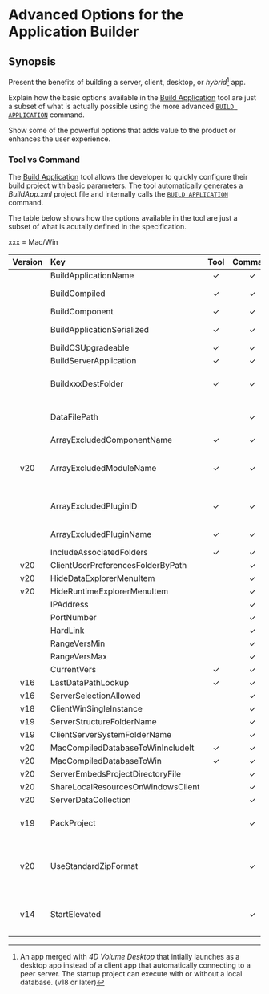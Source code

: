 # Advanced Options for the Application Builder

## Synopsis 

Present the benefits of building a server, client, desktop, or *hybrid*[^hybrid] app.

Explain how the basic options available in the [Build Application](https://developer.4d.com/docs/Desktop/building/) tool are just a subset of what is actually possible using the more advanced [`BUILD APPLICATION`](https://doc.4d.com/4Dv19/4D/19.5/BUILD-APPLICATION.301-6137056.en.html) command.

Show some of the powerful options that adds value to the product or enhances the user experience.

### Tool vs Command

The [Build Application](https://developer.4d.com/docs/Desktop/building/) tool allows the developer to quickly configure their build project with basic parameters. The tool automatically generates a *BuildApp.xml* project file and internally calls the [`BUILD APPLICATION`](https://doc.4d.com/4Dv19/4D/19.5/BUILD-APPLICATION.301-6137056.en.html) command.

The table below shows how the options available in the tool are just a subset of what is acutally defined in the specification.

xxx = Mac/Win

| Version | Key | Tool | Command | Remarks |
|:-------:|:---|:----:|:-------:|:-------|
||BuildApplicationName|✓|✓||
||BuildCompiled|✓|✓|generates .4DC or .4DZ|
||BuildComponent|✓|✓||
||BuildApplicationSerialized|✓|✓|generates desktop app|
||BuildCSUpgradeable|✓|✓||
||BuildServerApplication|✓|✓||
||BuildxxxDestFolder|✓|✓|relative or absolute patform path|
||DataFilePath||✓|relative or absolute patform path|
||ArrayExcludedComponentName|✓|✓||
|v20|ArrayExcludedModuleName|✓|✓|removes CEF, MeCab, PHP, SpellChecker, 4D Updater|
||ArrayExcludedPluginID|✓|✓|for 4D authored plugins|
||ArrayExcludedPluginName|✓|✓|for 3rd party plugins|
||IncludeAssociatedFolders|✓|✓||
|v20|ClientUserPreferencesFolderByPath||✓||
|v20|HideDataExplorerMenuItem||✓||
|v20|HideRuntimeExplorerMenuItem||✓||
||IPAddress||✓||
||PortNumber||✓||
||HardLink||✓||
||RangeVersMin||✓||
||RangeVersMax||✓||
||CurrentVers|✓|✓||
|v16|LastDataPathLookup|✓|✓||
|v16|ServerSelectionAllowed||✓||
|v18|ClientWinSingleInstance||✓||
|v19|ServerStructureFolderName||✓||
|v19|ClientServerSystemFolderName||✓||
|v20|MacCompiledDatabaseToWinIncludeIt|✓|✓||
|v20|MacCompiledDatabaseToWin|✓|✓||
|v20|ServerEmbedsProjectDirectoryFile||✓||
|v20|ShareLocalResourcesOnWindowsClient||✓||
|v20|ServerDataCollection||✓||
|v19|PackProject||✓|generates alterable project|
|v20|UseStandardZipFormat||✓|generates scrambled and encrypted .4DZ|
|v14|StartElevated||✓|request admin privileges for auto-update|



[^hybrid]: An app merged with *4D Volume Desktop* that intially launches as a desktop app instead of a client app that automatically connecting to a peer server. The startup project can execute with or without a local database. (v18 or later)
